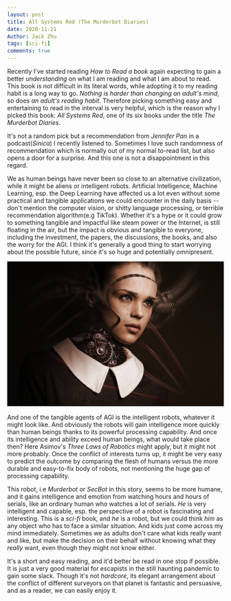 ```yaml
---
layout: post
title: All Systems Red (The Murderbot Diaries)
date: 2020-11-21
Author: Jack Zhu
tags: [sci-fi]
comments: true
---
```


Recently I've started reading *How to Read a book* again expecting to gain a better *understanding* on what I am reading and what I am about to read. This book is not difficult in its literal words, while adopting it to my reading habit is a long way to go. *Nothing is harder than changing an adult's mind*, so does *an adult's reading habit*. Therefore picking something easy and entertaining to read in the interval is very helpful, which is the reason why I picked this book: *All Systems Red*, one of its six books under the title *The Murderbot Diaries*.

It's not a random pick but a recommendation from *Jennifer Pan* in a podcast(*Sinica*) I recently listened to. Sometimes I love such randomness of recommendation which is normally out of my normal to-read list, but also opens a door for a surprise. And this one is not a disappointment in this regard.

We as human beings have never been so close to an alternative civilization, while it might be aliens or intelligent robots. Artificial Intelligence, Machine Learning, esp. the Deep Learning have affected us a lot even without some practical and tangible applications we could encounter in the daily basis -- don't mention the computer vision, or shitty language processing, or terrible recommendation algorithm(e.g TikTok). Whether it's a hype or it could grow to something tangible and impactful like steam power or the Internet, is still floating in the air, but the impact is obvious and tangible to everyone, including the investment, the papers, the discussions, the books, and also the worry for the AGI. I think it's generally a good thing to start worrying about the possible future, since it's so huge and potentially omnipresent.

![robot](../images/robot.png)

And one of the tangible agents of AGI is the intelligent robots, whatever it might look like. And obviously the robots will gain intelligence more quickly than human beings thanks to its powerful processing capability. And once its intelligence and ability exceed human beings, what would take place then? Here Asimov's *Three Laws of Robotics* might apply, but it might not more probably. Once the conflict of interests turns up, it might be very easy to predict the outcome by comparing the flesh of humans versus the more durable and easy-to-fix body of robots, not mentioning the huge gap of processing capability.

This robot, i.e *Murderbot* or *SecBot* in this story, seems to be more humane, and it gains intelligence and emotion from watching hours and hours of serials, like an ordinary human who watches a lot of serials. *He* is very intelligent and capable, esp. the perspective of a robot is fascinating and interesting. This is a *sci-fi* book, and *he* is a robot, but we could think *him* as any object who has to face a similar situation. And kids just come across my mind immediately. Sometimes we as adults don't care what kids really want and like, but make the decision on their behalf without knowing what they *really* want, even though they might not know either.

It's a short and easy reading, and it'd better be read in one stop if possible. It is just a very good material for escapists in the still haunting pandemic to gain some slack. Though it's not *hardcore*, its elegant arrangement about the conflict of different surveyors on that planet is fantastic and persuasive, and as a reader, we can easily enjoy it.